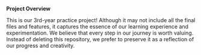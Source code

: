 **Project Overview**

This is our 3rd-year practice project! Although it may not include all the final files and features, it captures the essence of our learning experience and experimentation. We believe that every step in our journey is worth valuing. Instead of deleting this repository, we prefer to preserve it as a reflection of our progress and creativity.

